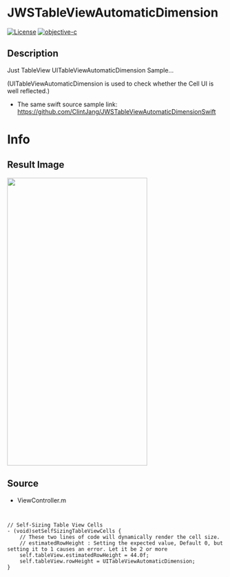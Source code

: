 # JWSTableViewAutomaticDimension
[![License](http://img.shields.io/badge/License-MIT-green.svg?style=flat)](https://github.com/clintjang/JWSBoltsSwiftSample/blob/master/LICENSE) [![objective-c](https://img.shields.io/badge/objective-Apple-orange.svg?style=flat)](https://swift.org) 

## Description
Just TableView UITableViewAutomaticDimension Sample...

(UITableViewAutomaticDimension is used to check whether the Cell UI is well reflected.)
- The same swift source sample link: https://github.com/ClintJang/JWSTableViewAutomaticDimensionSwift

# Info
## Result Image

<img width="325" height="667" src="/Image/sample01.gif"></img>

## Source
- ViewController.m
<pre><code>

// Self-Sizing Table View Cells 
- (void)setSelfSizingTableViewCells {
    // These two lines of code will dynamically render the cell size.
    // estimatedRowHeight : Setting the expected value, Default 0, but setting it to 1 causes an error. Let it be 2 or more
    self.tableView.estimatedRowHeight = 44.0f;
    self.tableView.rowHeight = UITableViewAutomaticDimension;
}


</code></pre>
